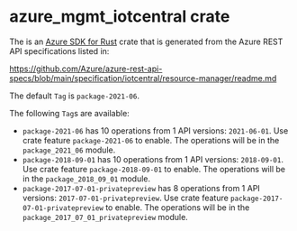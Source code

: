 # azure_mgmt_iotcentral crate

The is an [Azure SDK for Rust](https://github.com/Azure/azure-sdk-for-rust) crate that is generated from the Azure REST API specifications listed in:

https://github.com/Azure/azure-rest-api-specs/blob/main/specification/iotcentral/resource-manager/readme.md

The default `Tag` is `package-2021-06`.

The following `Tag`s are available:

- `package-2021-06` has 10 operations from 1 API versions: `2021-06-01`. Use crate feature `package-2021-06` to enable. The operations will be in the `package_2021_06` module.
- `package-2018-09-01` has 10 operations from 1 API versions: `2018-09-01`. Use crate feature `package-2018-09-01` to enable. The operations will be in the `package_2018_09_01` module.
- `package-2017-07-01-privatepreview` has 8 operations from 1 API versions: `2017-07-01-privatepreview`. Use crate feature `package-2017-07-01-privatepreview` to enable. The operations will be in the `package_2017_07_01_privatepreview` module.